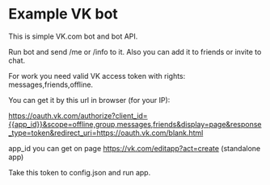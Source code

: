 # Example VK bot

This is simple VK.com bot and bot API.

Run bot and send /me or /info to it.
Also you can add it to friends or invite to chat.  
  
For work you need valid VK access token with rights: messages,friends,offline.

You can get it by this url in browser (for your IP):

https://oauth.vk.com/authorize?client_id={{app_id}}&scope=offline,group,messages,friends&display=page&response_type=token&redirect_uri=https://oauth.vk.com/blank.html

app_id you can get on page https://vk.com/editapp?act=create (standalone app)

Take this token to config.json and run app.
